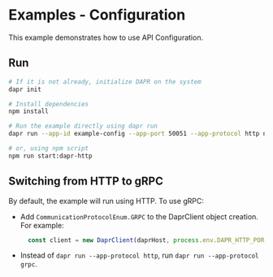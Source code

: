 # Examples - Configuration

This example demonstrates how to use API Configuration.

## Run

```bash
# If it is not already, initialize DAPR on the system
dapr init

# Install dependencies
npm install

# Run the example directly using dapr run
dapr run --app-id example-config --app-port 50051 --app-protocol http npm run start

# or, using npm script
npm run start:dapr-http
```

## Switching from HTTP to gRPC

By default, the example will run using HTTP. To use gRPC:

- Add `CommunicationProtocolEnum.GRPC` to the DaprClient object creation. For example:

  ```javascript
    const client = new DaprClient(daprHost, process.env.DAPR_HTTP_PORT, CommunicationProtocolEnum.GRPC);
  ```

- Instead of `dapr run --app-protocol http`, run `dapr run --app-protocol grpc`.
